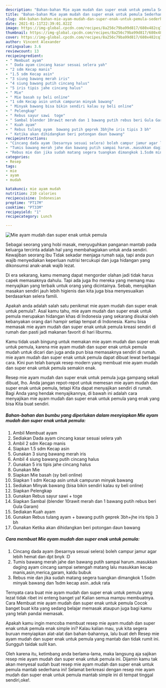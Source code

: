 ```yaml
---
description: "Bahan-bahan Mie ayam mudah dan super enak untuk pemula Sederhana dan Mudah Dibuat"
title: "Bahan-bahan Mie ayam mudah dan super enak untuk pemula Sederhana dan Mudah Dibuat"
slug: 404-bahan-bahan-mie-ayam-mudah-dan-super-enak-untuk-pemula-sederhana-dan-mudah-dibuat
date: 2021-01-11T22:39:01.822Z
image: https://img-global.cpcdn.com/recipes/8a256c79ba99d817/680x482cq70/mie-ayam-mudah-dan-super-enak-untuk-pemula-foto-resep-utama.jpg
thumbnail: https://img-global.cpcdn.com/recipes/8a256c79ba99d817/680x482cq70/mie-ayam-mudah-dan-super-enak-untuk-pemula-foto-resep-utama.jpg
cover: https://img-global.cpcdn.com/recipes/8a256c79ba99d817/680x482cq70/mie-ayam-mudah-dan-super-enak-untuk-pemula-foto-resep-utama.jpg
author: Vincent Alexander
ratingvalue: 3.6
reviewcount: 13
recipeingredient:
- " Membuat ayam"
- " Dada ayam cincang kasar sesuai selera yah"
- "2 sdm Kecap manis"
- "1.5 sdm Kecap asin"
- "3 siung bawang merah iris"
- "4 siung bawang putih cincang halus"
- "5 iris tipis jahe cincang halus"
- " Mie"
- " Mie basah sy beli online"
- "1 sdm Kecap asin untuk campuran minyak bawang"
- " Minyak bawang bisa bikin sendiri kalau sy beli online"
- " Pelengkap"
- " Rebus sayur sawi  toge"
- " Sambal blender 10rawit merah dan 1 bawang putih rebus beri Gula Garam"
- " Kuah ayam"
- " Rebus tulang ayam  bawang putih geprek 3bhjhe iris tipis 3 bh"
- " Ketika akan dihidangkan beri potongan daun bawang"
recipeinstructions:
- "Cincang dada ayam (besarnya sesuai selera) boleh campur jamur agar lebih hemat dan dpt bnyk :D"
- "Tumis bawang merah jahe dan bawang putih sampai harum..masukkan daging ayam cincang sampai setengah matang lalu masukkan kecap manis,asin,merica,garam, kaldu bubuk"
- "Rebus mie dan jika sudah matang segera tuangkan dimangkok 1.5sdm minyak bawang dan 1sdm kecap asin..aduk rata"
categories:
- Resep
tags:
- mie
- ayam
- mudah

katakunci: mie ayam mudah 
nutrition: 210 calories
recipecuisine: Indonesian
preptime: "PT17M"
cooktime: "PT33M"
recipeyield: "1"
recipecategory: Lunch

---
```



![Mie ayam mudah dan super enak untuk pemula](https://img-global.cpcdn.com/recipes/8a256c79ba99d817/680x482cq70/mie-ayam-mudah-dan-super-enak-untuk-pemula-foto-resep-utama.jpg)

Sebagai seorang yang hobi masak, menyuguhkan panganan mantab pada keluarga tercinta adalah hal yang membahagiakan untuk anda sendiri. Kewajiban seorang ibu Tidak sekadar menjaga rumah saja, tapi anda pun wajib menyediakan keperluan nutrisi tercukupi dan juga hidangan yang dikonsumsi anak-anak wajib lezat.

Di era  sekarang, kamu memang dapat mengorder olahan jadi tidak harus capek memasaknya dahulu. Tapi ada juga lho mereka yang memang mau menyajikan yang terbaik untuk orang yang dicintainya. Sebab, menyajikan masakan sendiri jauh lebih higienis dan kita juga bisa menyesuaikan berdasarkan selera famili. 



Apakah anda adalah salah satu penikmat mie ayam mudah dan super enak untuk pemula?. Asal kamu tahu, mie ayam mudah dan super enak untuk pemula merupakan hidangan khas di Indonesia yang sekarang disukai oleh kebanyakan orang dari hampir setiap tempat di Indonesia. Kamu bisa memasak mie ayam mudah dan super enak untuk pemula kreasi sendiri di rumah dan pasti jadi makanan favorit di hari liburmu.

Kamu tidak usah bingung untuk memakan mie ayam mudah dan super enak untuk pemula, karena mie ayam mudah dan super enak untuk pemula mudah untuk dicari dan juga anda pun bisa memasaknya sendiri di rumah. mie ayam mudah dan super enak untuk pemula dapat dibuat lewat berbagai cara. Kini pun telah banyak resep modern yang membuat mie ayam mudah dan super enak untuk pemula semakin enak.

Resep mie ayam mudah dan super enak untuk pemula juga gampang sekali dibuat, lho. Anda jangan repot-repot untuk memesan mie ayam mudah dan super enak untuk pemula, tetapi Kita dapat menyajikan sendiri di rumah. Bagi Anda yang hendak menyajikannya, di bawah ini adalah cara menyajikan mie ayam mudah dan super enak untuk pemula yang enak yang bisa Kita buat sendiri.

<!--inarticleads1-->

##### Bahan-bahan dan bumbu yang diperlukan dalam menyiapkan Mie ayam mudah dan super enak untuk pemula:

1. Ambil  Membuat ayam
1. Sediakan  Dada ayam cincang kasar sesuai selera yah
1. Ambil 2 sdm Kecap manis
1. Siapkan 1.5 sdm Kecap asin
1. Gunakan 3 siung bawang merah iris
1. Ambil 4 siung bawang putih cincang halus
1. Gunakan 5 iris tipis jahe cincang halus
1. Gunakan  Mie
1. Siapkan  Mie basah (sy beli online)
1. Siapkan 1 sdm Kecap asin untuk campuran minyak bawang
1. Sediakan  Minyak bawang (bisa bikin sendiri kalau sy beli online)
1. Siapkan  Pelengkap
1. Gunakan  Rebus sayur sawi + toge
1. Siapkan  Sambal (blender 10rawit merah dan 1 bawang putih rebus beri Gula Garam)
1. Sediakan  Kuah ayam
1. Gunakan  Rebus tulang ayam + bawang putih geprek 3bh+jhe iris tipis 3 bh
1. Gunakan  Ketika akan dihidangkan beri potongan daun bawang




<!--inarticleads2-->

##### Cara membuat Mie ayam mudah dan super enak untuk pemula:

1. Cincang dada ayam (besarnya sesuai selera) boleh campur jamur agar lebih hemat dan dpt bnyk :D
1. Tumis bawang merah jahe dan bawang putih sampai harum..masukkan daging ayam cincang sampai setengah matang lalu masukkan kecap manis,asin,merica,garam, kaldu bubuk
1. Rebus mie dan jika sudah matang segera tuangkan dimangkok 1.5sdm minyak bawang dan 1sdm kecap asin..aduk rata




Ternyata cara buat mie ayam mudah dan super enak untuk pemula yang lezat tidak ribet ini enteng banget ya! Kalian semua mampu membuatnya. Cara Membuat mie ayam mudah dan super enak untuk pemula Cocok banget buat kita yang sedang belajar memasak ataupun juga bagi kamu yang telah pandai memasak.

Apakah kamu ingin mencoba membuat resep mie ayam mudah dan super enak untuk pemula enak simple ini? Kalau kalian mau, yuk kita segera buruan menyiapkan alat-alat dan bahan-bahannya, lalu buat deh Resep mie ayam mudah dan super enak untuk pemula yang mantab dan tidak rumit ini. Sungguh taidak sulit kan. 

Oleh karena itu, ketimbang anda berlama-lama, maka langsung aja sajikan resep mie ayam mudah dan super enak untuk pemula ini. Dijamin kamu tak akan menyesal sudah buat resep mie ayam mudah dan super enak untuk pemula mantab sederhana ini! Selamat berkreasi dengan resep mie ayam mudah dan super enak untuk pemula mantab simple ini di tempat tinggal sendiri,oke!.

